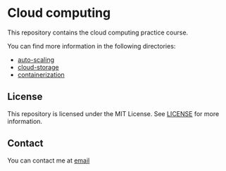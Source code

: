 # Cloud computing

This repository contains the cloud computing practice course.

You can find more information in the following directories:

-   [auto-scaling](auto-scaling)
-   [cloud-storage](cloud-storage)
-   [containerization](containerization)

## License

This repository is licensed under the MIT License. See [LICENSE](LICENSE) for more information.

## Contact

You can contact me at [email](mailto:younganswer@kookmin.ac.kr)

```

```
